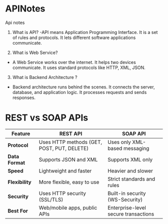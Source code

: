 # APINotes
Api notes
1) What is API? 
-API means Application Programming Interface. It is a set of rules and protocols. It lets different software applications communicate.

2. What is Web Service?
- A Web Service works over the internet.
It helps two devices communicate.
It uses standard protocols like HTTP, XML, JSON.

3. What is Backend Architecture ?
- Backend architecture runs behind the scenes.
It connects the server, database, and application logic.
It processes requests and sends responses.


# REST vs SOAP APIs

| Feature       | REST API                                           | SOAP API                                         |
|---------------|----------------------------------------------------|--------------------------------------------------|
| **Protocol**  | Uses HTTP methods (GET, POST, PUT, DELETE)          | Uses only XML-based messaging                    |
| **Data Format** | Supports JSON and XML                              | Supports XML only                                |
| **Speed**     | Lightweight and faster                              | Heavier and slower                               |
| **Flexibility** | More flexible, easy to use                         | Strict standards and rules                       |
| **Security**  | Uses HTTP security (SSL/TLS)                        | Built-in security (WS-Security)                  |
| **Best For**  | Web/mobile apps, public APIs                        | Enterprise-level secure transactions             |
